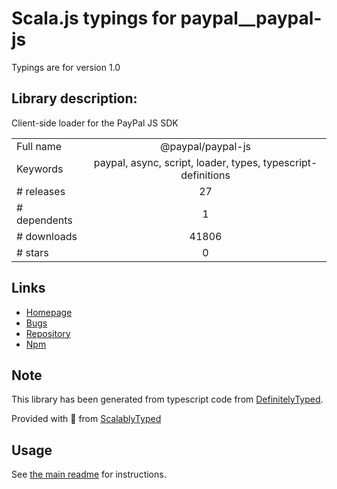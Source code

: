 
# Scala.js typings for paypal__paypal-js

Typings are for version 1.0

## Library description:
Client-side loader for the PayPal JS SDK

|                    |                 |
| ------------------ | :-------------: |
| Full name          | @paypal/paypal-js |
| Keywords           | paypal, async, script, loader, types, typescript-definitions |
| # releases         | 27 |
| # dependents       | 1 |
| # downloads        | 41806 |
| # stars            | 0 |

## Links
- [Homepage](https://github.com/paypal/paypal-js#readme)
- [Bugs](https://github.com/paypal/paypal-js/issues)
- [Repository](https://github.com/paypal/paypal-js)
- [Npm](https://www.npmjs.com/package/%40paypal%2Fpaypal-js)
    


## Note
This library has been generated from typescript code from [DefinitelyTyped](https://definitelytyped.org).

Provided with :purple_heart: from [ScalablyTyped](https://github.com/oyvindberg/ScalablyTyped)

## Usage
See [the main readme](../../readme.md) for instructions.


